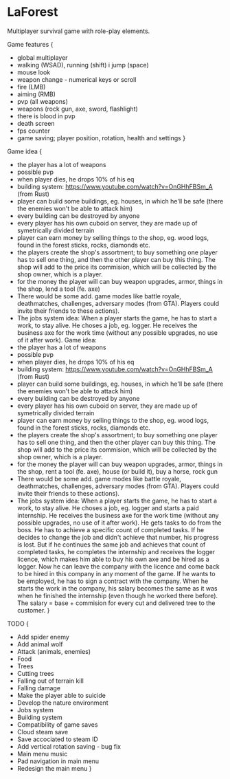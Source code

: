 # LaForest
Multiplayer survival game with role-play elements.

Game features {
- global multiplayer
- walking (WSAD), running (shift) i jump (space)
- mouse look
- weapon change - numerical keys or scroll
- fire (LMB)
- aiming (RMB)
- pvp (all weapons)
- weapons (rock gun, axe, sword, flashlight)
- there is blood in pvp
- death screen
- fps counter
- game saving; player position, rotation, health and settings
}

Game idea {
- the player has a lot of weapons
- possible pvp
- when player dies, he drops 10% of his eq
- building system: https://www.youtube.com/watch?v=OnGHhFBSm_A (from Rust)
- player can build some buildings, eg. houses, in which he'll be safe (there the enemies won't be able to attack him)
- every building can be destroyed by anyone
- every player has his own cuboid on server, they are made up of symetrically divided terrain
- player can earn money by selling things to the shop, eg. wood logs, found in the forest sticks, rocks, diamonds etc.
- the players create the shop's assortment; to buy something one player has to sell one thing, and then the other player can buy this thing. The shop will add to the price its commision, which will be collected by the shop owner, which is a player.
- for the money the player will can buy weapon upgrades, armor, things in the shop, lend a tool (fe. axe)
- There would be some add. game modes like battle royale, deathmatches, challenges, adversary modes (from GTA). Players could invite their friends to these actions).
- The jobs system idea:
	When a player starts the game, he has to start a work, to stay alive. He choses a job, eg. logger. He receives the business axe for the work time (without any possible upgrades, no use of it after work). Game idea:
- the player has a lot of weapons
- possible pvp
- when player dies, he drops 10% of his eq
- building system: https://www.youtube.com/watch?v=OnGHhFBSm_A (from Rust)
- player can build some buildings, eg. houses, in which he'll be safe (there the enemies won't be able to attack him)
- every building can be destroyed by anyone
- every player has his own cuboid on server, they are made up of symetrically divided terrain
- player can earn money by selling things to the shop, eg. wood logs, found in the forest sticks, rocks, diamonds etc.
- the players create the shop's assortment; to buy something one player has to sell one thing, and then the other player can buy this thing. The shop will add to the price its commision, which will be collected by the shop owner, which is a player.
- for the money the player will can buy weapon upgrades, armor, things in the shop, rent a tool (fe. axe), house (or build it), buy a horse, rock gun
- There would be some add. game modes like battle royale, deathmatches, challenges, adversary modes (from GTA). Players could invite their friends to these actions).
- The jobs system idea:
	When a player starts the game, he has to start a work, to stay alive. He choses a job, eg. logger and starts a paid internship. He receives the business axe for the work time (without any possible upgrades, no use of it after work). He gets tasks to do from the boss. He has to achieve a specific count of completed tasks. If he decides to change the job and didn't achieve that number, his progress is lost. But if he continues the same job and achieves that count of completed tasks, he completes the internship and receives the logger licence, which makes him able to buy his own axe and be hired as a logger. Now he can leave the company with the licence and come back to be hired in this company in any moment of the game. If he wants to be employed, he has to sign a contract with the company. When he starts the work in the company, his salary becomes the same as it was when he finished the internship (even though he worked there before). The salary = base + commision for every cut and delivered tree to the customer.
}

TODO {
 - Add spider enemy
- Add animal wolf
- Attack (animals, enemies)
- Food
- Trees
- Cutting trees
- Falling out of terrain kill
- Falling damage
- Make the player able to suicide
- Develop the nature environment
- Jobs system
- Building system
- Compatibility of game saves
- Cloud steam save
- Save accociated to steam ID
- Add vertical rotation saving - bug fix
- Main menu music
- Pad navigation in main menu
- Redesign the main menu
}